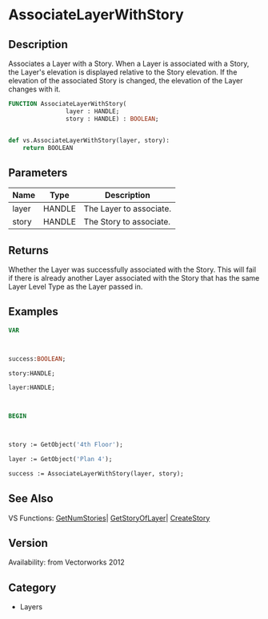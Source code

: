 # AssociateLayerWithStory

## Description
Associates a Layer with a Story. When a Layer is associated with a Story, the Layer's elevation is displayed relative to the Story elevation. If the elevation of the associated Story is changed, the elevation of the Layer changes with it.

```pascal
FUNCTION AssociateLayerWithStory(
				layer : HANDLE;
				story : HANDLE) : BOOLEAN;
```

```python

def vs.AssociateLayerWithStory(layer, story):
    return BOOLEAN
```

## Parameters
|Name|Type|Description|
|---|---|---|
|layer|HANDLE|The Layer to associate.|
|story|HANDLE|The Story to associate.|

## Returns
Whether the Layer was successfully associated with the Story. This will fail if there is already another Layer associated with the Story that has the same Layer Level Type as the Layer passed in.

## Examples
```pascal
VAR



success:BOOLEAN;

story:HANDLE;

layer:HANDLE;



BEGIN



story := GetObject('4th Floor');

layer := GetObject('Plan 4');

success := AssociateLayerWithStory(layer, story);


```

## See Also
VS Functions:
[GetNumStories](GetNumStories.md)| [GetStoryOfLayer](GetStoryOfLayer.md)| [CreateStory](CreateStory.md)

## Version
Availability: from Vectorworks 2012
## Category
* Layers

